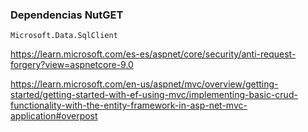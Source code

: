 


### Dependencias NutGET

```Microsoft.Data.SqlClient```


https://learn.microsoft.com/es-es/aspnet/core/security/anti-request-forgery?view=aspnetcore-9.0

https://learn.microsoft.com/en-us/aspnet/mvc/overview/getting-started/getting-started-with-ef-using-mvc/implementing-basic-crud-functionality-with-the-entity-framework-in-asp-net-mvc-application#overpost


